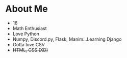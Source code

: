 # About Me
- 16
- Math Enthusiast
- Love Python
- Numpy, Discord.py, Flask, Manim...Learning Django
- Gotta love CSV
- ~~HTML, CSS (XD)~~
